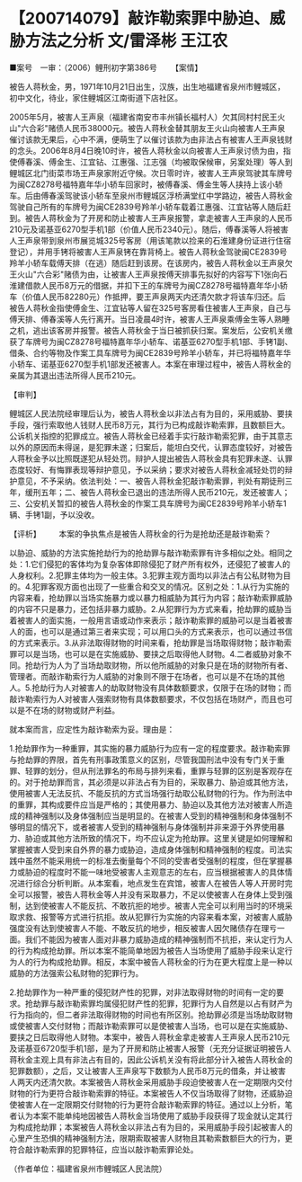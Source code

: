 # 【200714079】敲诈勒索罪中胁迫、威胁方法之分析 文/雷泽彬 王江农

■案号　一审：（2006）鲤刑初字第386号 　　【案情】

被告人蒋秋金，男，1971年10月21日出生，汉族，出生地福建省泉州市鲤城区，初中文化，待业，家住鲤城区江南街道下店社区。

2005年5月，被害人王声泉（福建省南安市丰州镇长福村人）欠其同村村民王火山"六合彩"赌债人民币38000元。被告人蒋秋金替其朋友王火山向被害人王声泉催讨该款无果后，心中不满，便萌生了以催讨该款为由非法占有被害人王声泉钱财的念头。2006年8月4日晚10时许，被告人蒋秋金以向被害人王声泉讨债为由，指使傅春溪、傅金生、江宜钻、江惠强、江志强（均被取保候审，另案处理）等人到鲤城区北门街菜市场王声泉家附近守候。次日零时许，被害人王声泉驾驶其车牌号为闽CZ8278号福特嘉年华小轿车回家时，被傅春溪、傅金生等人挟持上该小轿车。后由傅春溪驾驶该小轿车至泉州市鲤城区浮桥满堂红中学路边，被告人蒋秋金驾驶自己所有的车牌号为闽CE2839号羚羊小轿车载着江惠强、江宜钻等人随后赶到。被告人蒋秋金为了开房和防止被害人王声泉报警，拿走被害人王声泉的人民币210元及诺基亚6270型手机1部（价值人民币2340元）。随后，傅春溪等人将被害人王声泉带到泉州市展览城325号客房（用该笔款以捡来的石淮建身份证进行住宿登记），并用手铐将被害人王声泉铐在靠背椅上。被告人蒋秋金驾驶闽CE2839号羚羊小轿车载傅天排（在逃）随后赶到该房。在该房内，被告人蒋秋金以王声泉欠王火山"六合彩"赌债为由，让被害人王声泉按傅天排事先拟好的内容写下1张向石淮建借款人民币8万元的借据，并扣下王的车牌号为闽CZ8278号福特嘉年华小轿车（价值人民币82280元）作抵押，要王声泉两天内还清欠款才将该车归还。后被告人蒋秋金指使傅金生、江宜钻等人留在325号客房看住被害人王声泉，自己与傅天排、傅春溪等人先行离开。当日凌晨4时许，被害人王声泉乘傅金生等人熟睡之机，逃出该客房并报警。被告人蒋秋金于当日被抓获归案。案发后，公安机关缴获了车牌号为闽CZ8278号福特嘉年华小轿车、诺基亚6270型手机1部、手铐1副、借条、合约等物及作案工具车牌号为闽CE2839号羚羊小轿车，并已将福特嘉年华小轿车、诺基亚6270型手机1部发还被害人。本案在审理过程中，被告人蒋秋金的亲属为其退出违法所得人民币210元。

【审判】

鲤城区人民法院经审理后认为，被告人蒋秋金以非法占有为目的，采用威胁、要挟手段，强行索取他人钱财人民币8万元，其行为已构成敲诈勒索罪，且数额巨大。公诉机关指控的犯罪成立。被告人蒋秋金已经着手实行敲诈勒索犯罪，由于其意志以外的原因而未得逞，是犯罪未遂；归案后，能坦白交代，认罪态度较好，对被告人蒋秋金予以比照既遂犯从轻处罚。辩护人提出被告人蒋秋金具有犯罪未遂、认罪态度较好、有悔罪表现等辩护意见，予以采纳；要求对被告人蒋秋金减轻处罚的辩护意见，不予采纳。依法判处：一、被告人蒋秋金犯敲诈勒索罪，判处有期徒刑三年，缓刑五年；二、被告人蒋秋金已退出的违法所得人民币210元，发还被害人；三、公安机关暂扣的被告人蒋秋金的作案工具车牌号为闽CE2839号羚羊小轿车1辆、手铐1副，予以没收。

【评析】 　　本案的争执焦点是被告人蒋秋金的行为是抢劫还是敲诈勒索？

以胁迫、威胁的方法实施抢劫行为的抢劫罪与敲诈勒索罪有许多相似之处。相同之处：1.它们侵犯的客体均为复杂客体即除侵犯了财产所有权外，还侵犯了被害人的人身权利。2.犯罪主体均为一般主体。3.犯罪主观方面均以非法占有公私财物为目的。4.犯罪客观方面也出现了一些重合和交叉的情况。区别之处：1.从行为实施的内容来看，抢劫罪以当场实施暴力或以暴力相威胁为其行为内容；敲诈勒索罪威胁的内容不只是暴力，还包括非暴力威胁。2.从犯罪行为方式来看，抢劫罪的威胁当着被害人的面实施，一般用言语或动作来表示；敲诈勒索罪的威胁可以是当着被害人的面，也可以是通过第三者来实现；可以用口头的方式来表示，也可以通过书信的方式来表示。3.从非法取得财物的时间来看，抢劫罪是当场取得财物；敲诈勒索罪可以是当场，也可以是在实施威胁、要挟之后取得他人财物。4.二者威胁对象不同。抢劫行为人为了当场劫取财物，所以他所威胁的对象只是在场的财物所有者、管理者。而敲诈勒索行为人威胁的对象则不限于在场者，也可以是不在场的其他人。5.抢劫行为人对被害人的劫取财物没有具体数额要求，仅限于在场的财物；而敲诈勒索行为人对被害人强索财物有具体数额要求，不仅包括在场财产，而且也可以是不在场的财物或财产利益。

就本案而言，应定性为敲诈勒索为妥。理由是：

1.抢劫罪作为一种重罪，其实施的暴力威胁行为应有一定的程度要求。敲诈勒索罪与抢劫罪的界限，首先有刑事政策意义的区别，尽管我国刑法中没有专门关于重罪、轻罪的划分，但从刑法罪名的布局与排列来看，重罪与轻罪的区别是客观存在的。对于抢劫罪而言，其必须是以非法占有为目的，采取暴力、胁迫或其他方法，使用被害人无法反抗、不能反抗的方式当场强行劫取公私财物的行为。作为刑法中的重罪，其构成要件应当是严格的；其使用暴力、胁迫以及其他方法对被害人所造成的精神强制以及身体强制应当是明显的。在被害人受到的精神强制和身体强制不够明显的情况下，或者被害人受到的精神强制与身体强制并非来源于外界使用暴力、胁迫或其他方法所致的情况下，均不应认定为抢劫罪。这里关键是如何理解和掌握被害人受到来自外界的暴力或胁迫，造成身体强制和精神强制的程度。司法实践中虽然不能采用统一的标准去衡量每个不同的受害者受强制的程度，但在掌握暴力或胁迫的程度时不能一味地受被害人主观意志的左右，应当根据被害人的具体情况进行综合分析判断。从本案看，地点发生在宾馆，被害人在被告人等人开房时完全可以报警，被告人蒋秋金等人并没有采取暴力，不足以使被害人在身体上受到强制，达到使被害人不能反抗、不敢抗拒的地步。被害人完全可以利用当时的环境采取求救、报警等方式进行抗拒。故从犯罪行为实施的内容来看本案，对被害人威胁强度没有达到使被害人不能、不敢反抗的地步，相反被害人因欠赌债存在理亏一面。我们不能因为被害人面对非暴力威胁造成的精神强制而不抗拒，来认定行为人的行为构成抢劫罪。所以本案不能简单地因为被告人当场使用了威胁手段来认定行为人的行为构成抢劫罪。相反，本案中被告人蒋秋金的行为在更大程度上是一种以威胁的方法强索公私财物的犯罪行为。

2.抢劫罪作为一种严重的侵犯财产性的犯罪，对非法取得财物的时间有一定的要求。抢劫罪与敲诈勒索罪均属侵犯财产性的犯罪，犯罪行为人自然是以占有财产为行为指向的，但二者非法取得财物的时间也有所区别。抢劫罪必须是当场劫取财物或使被害人交付财物；而敲诈勒索罪可以是使被害人当场，也可以是在实施威胁、要挟之日后取得他人财物。本案中，被告人蒋秋金拿走被害人王声泉人民币210元及诺基亚6720型手机1部，是为了开房和防止被害人报警（无充分证据证明被告人蒋秋金主观上具有非法占有目的，因此公诉机关没有将此部分计入被告人蒋秋金的犯罪数额），之后，又让被害人王声泉写下数额为人民币8万元的借条，并让被害人两天内还清欠款。本案被告人蒋秋金采用威胁手段迫使被害人在一定期限内交付财物的行为更符合敲诈勒索罪的特征。本案被告人不仅当场取得了财物，还威胁迫使被害人在一定限期交付财物的行为更符合敲诈勒索罪的特征。通过以上分析，笔者认为本案不能单纯地因被告人蒋秋金当场使用了威胁手段获得了现金就认定其行为构成抢劫罪；本案被告人蒋秋金以非法占有为目的，采用威胁手段引起被害人的心里产生恐惧的精神强制方法，限期索取被害人财物且其勒索数额巨大的行为，更符合敲诈勒索罪的犯罪特征，应当以敲诈勒索罪论处。

（作者单位：福建省泉州市鲤城区人民法院）